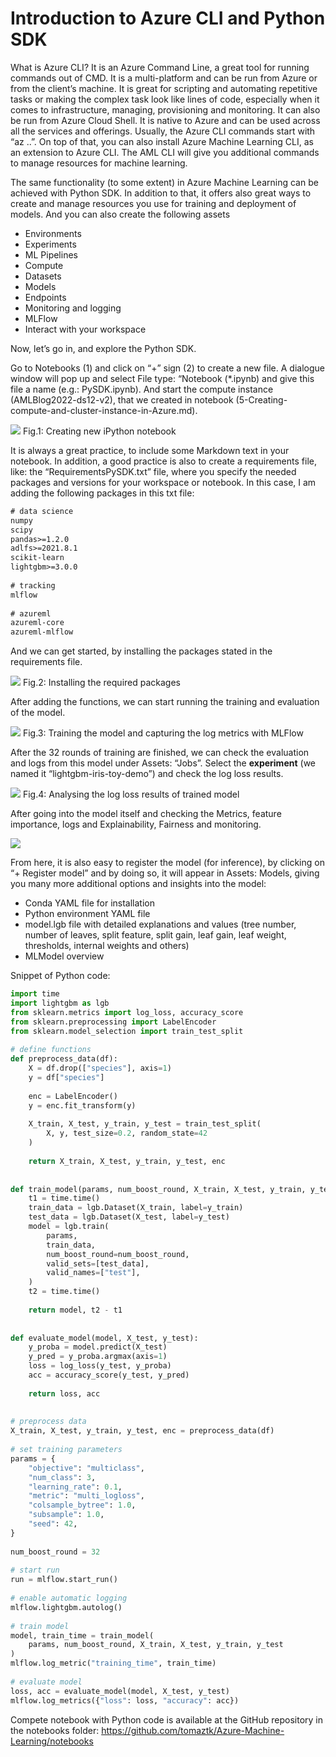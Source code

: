 

# Introduction to Azure CLI and Python SDK

What is Azure CLI? It is an Azure Command Line, a great tool for running commands out of CMD. It is a multi-platform and can be run from Azure or from the client’s machine. It is great for scripting and automating repetitive tasks or making the complex task look like lines of code, especially when it comes to infrastructure, managing, provisioning and monitoring. It can also be run from Azure Cloud Shell. It is native to Azure and can be used across all the services and offerings. Usually, the Azure CLI commands start with “az ..”. On top of that, you can also install Azure Machine Learning CLI, as an extension to Azure CLI. The AML CLI will give you additional commands to manage resources for machine learning.

The same functionality (to some extent) in Azure Machine Learning can be achieved with Python SDK. In addition to that, it offers also great ways to create and manage resources you use for training and deployment of models. And you can also create the following assets

* Environments
* Experiments
* ML Pipelines
* Compute
* Datasets
* Models
* Endpoints
* Monitoring and logging
* MLFlow
* Interact with your workspace

Now, let’s go in, and explore the Python SDK.

Go to Notebooks (1) and click on “+” sign (2) to create a new file. A dialogue window will pop up and select File type: “Notebook (*.ipynb) and give this file a name (e.g.: PySDK.ipynb). And start the compute instance (AMLBlog2022-ds12-v2), that we created in notebook (5-Creating-compute-and-cluster-instance-in-Azure.md).


![](imgs/img07_01.png)
Fig.1: Creating new iPython notebook



It is always a great practice, to include some Markdown text in your notebook. In addition, a good practice is also to create a requirements file, like: the “RequirementsPySDK.txt” file, where you specify the needed packages and versions for your workspace or notebook. In this case, I am adding the following packages in this txt file:

``` txt
# data science
numpy
scipy
pandas>=1.2.0
adlfs>=2021.8.1
scikit-learn
lightgbm>=3.0.0
 
# tracking
mlflow
 
# azureml
azureml-core
azureml-mlflow
```

And we can get started, by installing the packages stated in the requirements file.


![](imgs/img07_02.png)
Fig.2: Installing the required packages

After adding the functions, we can start running the training and evaluation of the model.

![](imgs/img07_03.png)
Fig.3: Training the model and capturing the log metrics with MLFlow

After the 32 rounds of training are finished, we can check the evaluation and logs from this model under Assets: “Jobs”. Select the **experiment** (we named it “lightgbm-iris-toy-demo”) and check the log loss results.


![](imgs/img07_04.png)
Fig.4: Analysing the log loss results of trained model

After going into the model itself and checking the Metrics, feature importance, logs and Explainability, Fairness and monitoring.

![](imgs/img07_05.png)



From here, it is also easy to register the model (for inference), by clicking on “+ Register model” and by doing so, it will appear in Assets: Models, giving you many more additional options and insights into the model:

* Conda YAML file for installation
* Python environment YAML file
* model.lgb file with detailed explanations and values (tree number, number of leaves, split feature, split gain, leaf gain, leaf weight, thresholds, internal weights and others)
* MLModel overview

Snippet of Python code:

``` python
import time
import lightgbm as lgb
from sklearn.metrics import log_loss, accuracy_score
from sklearn.preprocessing import LabelEncoder
from sklearn.model_selection import train_test_split
 
# define functions
def preprocess_data(df):
    X = df.drop(["species"], axis=1)
    y = df["species"]
 
    enc = LabelEncoder()
    y = enc.fit_transform(y)
 
    X_train, X_test, y_train, y_test = train_test_split(
        X, y, test_size=0.2, random_state=42
    )
 
    return X_train, X_test, y_train, y_test, enc
 
 
def train_model(params, num_boost_round, X_train, X_test, y_train, y_test):
    t1 = time.time()
    train_data = lgb.Dataset(X_train, label=y_train)
    test_data = lgb.Dataset(X_test, label=y_test)
    model = lgb.train(
        params,
        train_data,
        num_boost_round=num_boost_round,
        valid_sets=[test_data],
        valid_names=["test"],
    )
    t2 = time.time()
 
    return model, t2 - t1
 
 
def evaluate_model(model, X_test, y_test):
    y_proba = model.predict(X_test)
    y_pred = y_proba.argmax(axis=1)
    loss = log_loss(y_test, y_proba)
    acc = accuracy_score(y_test, y_pred)
 
    return loss, acc
 
 
# preprocess data
X_train, X_test, y_train, y_test, enc = preprocess_data(df)
 
# set training parameters
params = {
    "objective": "multiclass",
    "num_class": 3,
    "learning_rate": 0.1,
    "metric": "multi_logloss",
    "colsample_bytree": 1.0,
    "subsample": 1.0,
    "seed": 42,
}
 
num_boost_round = 32
 
# start run
run = mlflow.start_run()
 
# enable automatic logging
mlflow.lightgbm.autolog()
 
# train model
model, train_time = train_model(
    params, num_boost_round, X_train, X_test, y_train, y_test
)
mlflow.log_metric("training_time", train_time)
 
# evaluate model
loss, acc = evaluate_model(model, X_test, y_test)
mlflow.log_metrics({"loss": loss, "accuracy": acc})

```


Compete notebook with Python code is available at the GitHub repository in the notebooks folder: https://github.com/tomaztk/Azure-Machine-Learning/notebooks